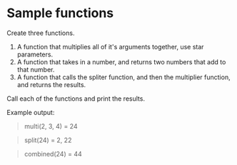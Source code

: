 # Sample functions
Create three functions.
1. A function that multiplies all of it's arguments together, use star parameters.
1. A function that takes in a number, and returns two numbers that add to that number.
1. A function that calls the spliter function, and then the multiplier function, and returns the results.

Call each of the functions and print the results.

Example output:

> multi(2, 3, 4) = 24

> split(24) = 2, 22

> combined(24) = 44
